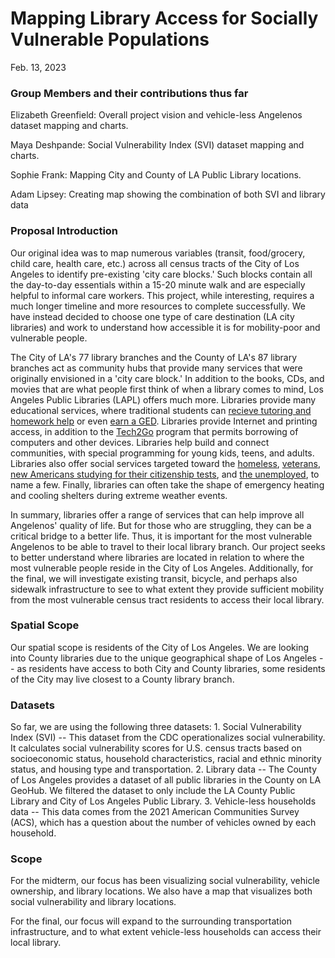 # Mapping Library Access for Socially Vulnerable Populations
Feb. 13, 2023

### Group Members and their contributions thus far
Elizabeth Greenfield: Overall project vision and vehicle-less Angelenos dataset mapping and charts.

Maya Deshpande: Social Vulnerability Index (SVI) dataset mapping and charts.

Sophie Frank: Mapping City and County of LA Public Library locations.

Adam Lipsey: Creating map showing the combination of both SVI and library data

### Proposal Introduction
Our original idea was to map numerous variables (transit, food/grocery, child care, health care, etc.) across all census tracts of the City of Los Angeles to identify pre-existing 'city care blocks.' Such blocks contain all the day-to-day essentials within a 15-20 minute walk and are especially helpful to informal care workers. This project, while interesting, requires a much longer timeline and more resources to complete successfully. We have instead decided to choose one type of care destination (LA city libraries) and work to understand how accessible it is for mobility-poor and vulnerable people.

The City of LA's 77 library branches and the County of LA's 87 library branches act as community hubs that provide many services that were originally envisioned in a 'city care block.' In addition to the books, CDs, and movies that are what people first think of when a library comes to mind, Los Angeles Public Libraries (LAPL) offers much more. Libraries provide many educational services, where traditional students can [recieve tutoring and homework help](https://lapl.org/studentsuccess) or even [earn a GED](https://lapl.org/diploma). Libraries provide Internet and printing access, in addition to the [Tech2Go](https://lapl.org/tech2go) program that permits borrowing of computers and other devices. Libraries help build and connect communities, with special programming for young kids, teens, and adults. Libraries also offer social services targeted toward the [homeless](https://lapl.org/homeless-resources), [veterans](https://lapl.org/veterans), [new Americans studying for their citizenship tests](https://lapl.org/newamericans), and [the unemployed](https://lapl.org/jobs-money), to name a few. Finally, libraries can often take the shape of emergency heating and cooling shelters during extreme weather events.

In summary, libraries offer a range of services that can help improve all Angelenos' quality of life. But for those who are struggling, they can be a critical bridge to a better life. Thus, it is important for the most vulnerable Angelenos to be able to travel to their local library branch. Our project seeks to better understand where libraries are located in relation to where the most vulnerable people reside in the City of Los Angeles. Additionally, for the final, we will investigate existing transit, bicycle, and perhaps also sidewalk infrastructure to see to what extent they provide sufficient mobility from the most vulnerable census tract residents to access their local library.

### Spatial Scope
Our spatial scope is residents of the City of Los Angeles. We are looking into County libraries due to the unique geographical shape of Los Angeles -- as residents have access to both City and County libraries, some residents of the City may live closest to a County library branch.

### Datasets
So far, we are using the following three datasets:
    1. Social Vulnerability Index (SVI) -- This dataset from the CDC operationalizes social vulnerability. It calculates social vulnerability scores for U.S. census tracts based on socioeconomic status, household characteristics, racial and ethnic minority status, and housing type and transportation. 
    2. Library data -- The County of Los Angeles provides a dataset of all public libraries in the County on LA GeoHub. We filtered the dataset to only include the LA County Public Library and City of Los Angeles Public Library.
    3. Vehicle-less households data -- This data comes from the 2021 American Communities Survey (ACS), which has a question about the number of vehicles owned by each household.

### Scope
For the midterm, our focus has been visualizing social vulnerability, vehicle ownership, and library locations. We also have a map that visualizes both social vulnerability and library locations.

For the final, our focus will expand to the surrounding transportation infrastructure, and to what extent vehicle-less households can access their local library.
